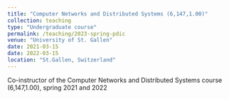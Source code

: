 ```yaml
---
title: "Computer Networks and Distributed Systems (6,147,1.00)"
collection: teaching
type: "Undergraduate course"
permalink: /teaching/2023-spring-pdic
venue: "University of St. Gallen"
date: 2021-03-15
date: 2022-03-15
location: "St.Gallen, Switzerland"
---
```

Co-instructor of the Computer Networks and Distributed Systems course (6,147,1.00), spring 2021 and 2022